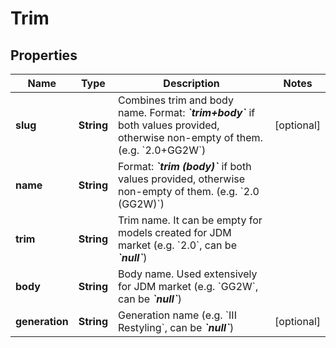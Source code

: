 
# Trim

## Properties
Name | Type | Description | Notes
------------ | ------------- | ------------- | -------------
**slug** | **String** | Combines trim and body name. Format: __*&#x60;trim+body&#x60;*__ if both values provided, otherwise non-empty of them. (e.g. &#x60;2.0+GG2W&#x60;) |  [optional]
**name** | **String** | Format: __*&#x60;trim (body)&#x60;*__ if both values provided, otherwise non-empty of them. (e.g. &#x60;2.0 (GG2W)&#x60;) | 
**trim** | **String** | Trim name. It can be empty for models created for JDM market (e.g. &#x60;2.0&#x60;, can be __*&#x60;null&#x60;*__) | 
**body** | **String** | Body name. Used extensively for JDM market (e.g. &#x60;GG2W&#x60;, can be __*&#x60;null&#x60;*__) | 
**generation** | **String** | Generation name (e.g. &#x60;III Restyling&#x60;, can be __*&#x60;null&#x60;*__) |  [optional]



